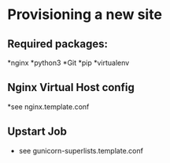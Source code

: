 Provisioning a new site
========================
## Required packages:

*nginx
*python3
*Git
*pip
*virtualenv

## Nginx Virtual Host config

*see nginx.template.conf

## Upstart Job

* see gunicorn-superlists.template.conf


